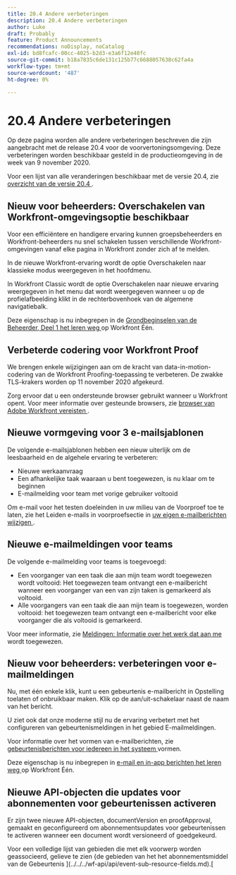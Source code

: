 ```yaml
---
title: 20.4 Andere verbeteringen
description: 20.4 Andere verbeteringen
author: Luke
draft: Probably
feature: Product Announcements
recommendations: noDisplay, noCatalog
exl-id: bd8fcafc-00cc-4025-b2d3-e3a6f12e40fc
source-git-commit: b18a7835c6de131c125b77c6688057638c62fa4a
workflow-type: tm+mt
source-wordcount: '487'
ht-degree: 0%

---
```


# 20.4 Andere verbeteringen

Op deze pagina worden alle andere verbeteringen beschreven die zijn aangebracht met de release 20.4 voor de voorvertoningsomgeving. Deze verbeteringen worden beschikbaar gesteld in de productieomgeving in de week van 9 november 2020.

Voor een lijst van alle veranderingen beschikbaar met de versie 20.4, zie [ overzicht van de versie 20.4 ](../../../product-announcements/product-releases/20.4-release-activity/20-4-release-overview.md).

## Nieuw voor beheerders: Overschakelen van Workfront-omgevingsoptie beschikbaar

Voor een efficiëntere en handigere ervaring kunnen groepsbeheerders en Workfront-beheerders nu snel schakelen tussen verschillende Workfront-omgevingen vanaf elke pagina in Workfront zonder zich af te melden.

In de nieuwe Workfront-ervaring wordt de optie Overschakelen naar klassieke modus weergegeven in het hoofdmenu.

In Workfront Classic wordt de optie Overschakelen naar nieuwe ervaring weergegeven in het menu dat wordt weergegeven wanneer u op de profielafbeelding klikt in de rechterbovenhoek van de algemene navigatiebalk.

Deze eigenschap is nu inbegrepen in de [ Grondbeginselen van de Beheerder, Deel 1 het leren weg ](https://experienceleague.adobe.com/en/docs/workfront-learn/tutorials-workfront/home) op Workfront Één.

## Verbeterde codering voor Workfront Proof

We brengen enkele wijzigingen aan om de kracht van data-in-motion-codering van de Workfront Proofing-toepassing te verbeteren. De zwakke TLS-krakers worden op 11 november 2020 afgekeurd.

Zorg ervoor dat u een ondersteunde browser gebruikt wanneer u Workfront opent. Voor meer informatie over gesteunde browsers, zie [ browser van Adobe Workfront vereisten ](../../../workfront-basics/workfront-browser-requirements.md).

## Nieuwe vormgeving voor 3 e-mailsjablonen

De volgende e-mailsjablonen hebben een nieuw uiterlijk om de leesbaarheid en de algehele ervaring te verbeteren:

* Nieuwe werkaanvraag
* Een afhankelijke taak waaraan u bent toegewezen, is nu klaar om te beginnen
* E-mailmelding voor team met vorige gebruiker voltooid

Om e-mail voor het testen doeleinden in uw milieu van de Voorproef toe te laten, zie het Leiden e-mails in voorproefsectie in [ uw eigen e-mailberichten wijzigen ](../../../workfront-basics/using-notifications/activate-or-deactivate-your-own-event-notifications.md).

## Nieuwe e-mailmeldingen voor teams

De volgende e-mailmelding voor teams is toegevoegd:

* Een voorganger van een taak die aan mijn team wordt toegewezen wordt voltooid: Het toegewezen team ontvangt een e-mailbericht wanneer een voorganger van een van zijn taken is gemarkeerd als voltooid.
* Alle voorgangers van een taak die aan mijn team is toegewezen, worden voltooid: het toegewezen team ontvangt een e-mailbericht voor elke voorganger die als voltooid is gemarkeerd.

Voor meer informatie, zie [ Meldingen: Informatie over het werk dat aan me ](../../../workfront-basics/using-notifications/notifications-information-about-work-assigned-to-me.md) wordt toegewezen.

## Nieuw voor beheerders: verbeteringen voor e-mailmeldingen

Nu, met één enkele klik, kunt u een gebeurtenis e-mailbericht in Opstelling toelaten of onbruikbaar maken. Klik op de aan/uit-schakelaar naast de naam van het bericht.

U ziet ook dat onze moderne stijl nu de ervaring verbetert met het configureren van gebeurtenismeldingen in het gebied E-mailmeldingen.

Voor informatie over het vormen van e-mailberichten, zie [ gebeurtenisberichten voor iedereen in het systeem ](../../../administration-and-setup/manage-workfront/emails/configure-event-notifications-for-everyone-in-the-system.md) vormen.

Deze eigenschap is nu inbegrepen in [ e-mail en in-app berichten het leren weg ](https://experienceleague.adobe.com/en/docs/workfront-learn/tutorials-workfront/home) op Workfront Één.

## Nieuwe API-objecten die updates voor abonnementen voor gebeurtenissen activeren

Er zijn twee nieuwe API-objecten, documentVersion en proofApproval, gemaakt en geconfigureerd om abonnementsupdates voor gebeurtenissen te activeren wanneer een document wordt versioneerd of goedgekeurd.

Voor een volledige lijst van gebieden die met elk voorwerp worden geassocieerd, gelieve te zien {de gebieden van het het abonnementsmiddel van de Gebeurtenis ](../../../wf-api/api/event-sub-resource-fields.md).[
